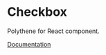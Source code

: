 # Checkbox

Polythene for React component.

[Documentation](https://github.com/ArthurClemens/polythene/tree/master/docs/components/react/checkbox.md)
